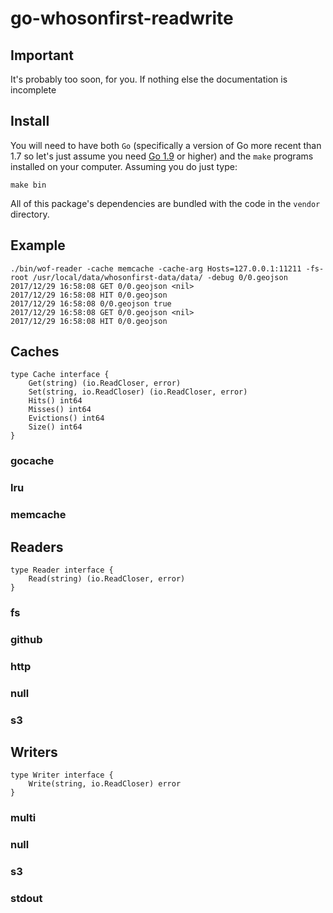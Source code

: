 # go-whosonfirst-readwrite

## Important

It's probably too soon, for you. If nothing else the documentation is incomplete

## Install

You will need to have both `Go` (specifically a version of Go more recent than 1.7 so let's just assume you need [Go 1.9](https://golang.org/dl/) or higher) and the `make` programs installed on your computer. Assuming you do just type:

```
make bin
```

All of this package's dependencies are bundled with the code in the `vendor` directory.

## Example

```
./bin/wof-reader -cache memcache -cache-arg Hosts=127.0.0.1:11211 -fs-root /usr/local/data/whosonfirst-data/data/ -debug 0/0.geojson
2017/12/29 16:58:08 GET 0/0.geojson <nil>
2017/12/29 16:58:08 HIT 0/0.geojson
2017/12/29 16:58:08 0/0.geojson true
2017/12/29 16:58:08 GET 0/0.geojson <nil>
2017/12/29 16:58:08 HIT 0/0.geojson
```

## Caches

```
type Cache interface {
	Get(string) (io.ReadCloser, error)
	Set(string, io.ReadCloser) (io.ReadCloser, error)
	Hits() int64
	Misses() int64
	Evictions() int64
	Size() int64
}
```

### gocache

### lru

### memcache

## Readers

```
type Reader interface {
	Read(string) (io.ReadCloser, error)
}
```

### fs

### github

### http

### null

### s3

## Writers

```
type Writer interface {
	Write(string, io.ReadCloser) error
}
```

### multi

### null

### s3

### stdout

